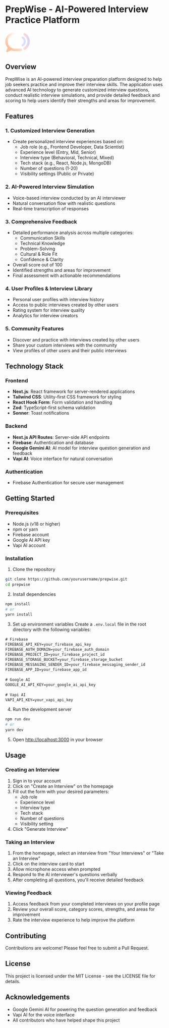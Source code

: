 # PrepWise - AI-Powered Interview Practice Platform

![PrepWise Logo](/public/logo.svg)

## Overview

PrepWise is an AI-powered interview preparation platform designed to help job seekers practice and improve their interview skills. The application uses advanced AI technology to generate customized interview questions, conduct realistic interview simulations, and provide detailed feedback and scoring to help users identify their strengths and areas for improvement.

## Features

### 1. Customized Interview Generation
- Create personalized interview experiences based on:
  - Job role (e.g., Frontend Developer, Data Scientist)
  - Experience level (Entry, Mid, Senior)
  - Interview type (Behavioral, Technical, Mixed)
  - Tech stack (e.g., React, Node.js, MongoDB)
  - Number of questions (1-20)
  - Visibility settings (Public or Private)

### 2. AI-Powered Interview Simulation
- Voice-based interview conducted by an AI interviewer
- Natural conversation flow with realistic questions
- Real-time transcription of responses

### 3. Comprehensive Feedback
- Detailed performance analysis across multiple categories:
  - Communication Skills
  - Technical Knowledge
  - Problem-Solving
  - Cultural & Role Fit
  - Confidence & Clarity
- Overall score out of 100
- Identified strengths and areas for improvement
- Final assessment with actionable recommendations

### 4. User Profiles & Interview Library
- Personal user profiles with interview history
- Access to public interviews created by other users
- Rating system for interview quality
- Analytics for interview creators

### 5. Community Features
- Discover and practice with interviews created by other users
- Share your custom interviews with the community
- View profiles of other users and their public interviews

## Technology Stack

### Frontend
- **Next.js**: React framework for server-rendered applications
- **Tailwind CSS**: Utility-first CSS framework for styling
- **React Hook Form**: Form validation and handling
- **Zod**: TypeScript-first schema validation
- **Sonner**: Toast notifications

### Backend
- **Next.js API Routes**: Server-side API endpoints
- **Firebase**: Authentication and database
- **Google Gemini AI**: AI model for interview question generation and feedback
- **Vapi AI**: Voice interface for natural conversation

### Authentication
- Firebase Authentication for secure user management

## Getting Started

### Prerequisites
- Node.js (v18 or higher)
- npm or yarn
- Firebase account
- Google AI API key
- Vapi AI account

### Installation

1. Clone the repository
```bash
git clone https://github.com/yourusername/prepwise.git
cd prepwise
```

2. Install dependencies
```bash
npm install
# or
yarn install
```

3. Set up environment variables
Create a `.env.local` file in the root directory with the following variables:
```
# Firebase
FIREBASE_API_KEY=your_firebase_api_key
FIREBASE_AUTH_DOMAIN=your_firebase_auth_domain
FIREBASE_PROJECT_ID=your_firebase_project_id
FIREBASE_STORAGE_BUCKET=your_firebase_storage_bucket
FIREBASE_MESSAGING_SENDER_ID=your_firebase_messaging_sender_id
FIREBASE_APP_ID=your_firebase_app_id

# Google AI
GOOGLE_AI_API_KEY=your_google_ai_api_key

# Vapi AI
VAPI_API_KEY=your_vapi_api_key
```

4. Run the development server
```bash
npm run dev
# or
yarn dev
```

5. Open [http://localhost:3000](http://localhost:3000) in your browser

## Usage

### Creating an Interview
1. Sign in to your account
2. Click on "Create an Interview" on the homepage
3. Fill out the form with your desired parameters:
   - Job role
   - Experience level
   - Interview type
   - Tech stack
   - Number of questions
   - Visibility setting
4. Click "Generate Interview"

### Taking an Interview
1. From the homepage, select an interview from "Your Interviews" or "Take an Interview"
2. Click on the interview card to start
3. Allow microphone access when prompted
4. Respond to the AI interviewer's questions verbally
5. After completing all questions, you'll receive detailed feedback

### Viewing Feedback
1. Access feedback from your completed interviews on your profile page
2. Review your overall score, category scores, strengths, and areas for improvement
3. Rate the interview experience to help improve the platform

## Contributing

Contributions are welcome! Please feel free to submit a Pull Request.

## License

This project is licensed under the MIT License - see the LICENSE file for details.

## Acknowledgements

- Google Gemini AI for powering the question generation and feedback
- Vapi AI for the voice interface
- All contributors who have helped shape this project